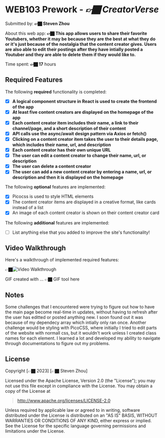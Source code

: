 # WEB103 Prework - *👉🏿 CreatorVerse*

Submitted by: **👉🏿 Steven Zhou**

About this web app: **👉🏿 This app allows users to share their favorite Youtubers, whether it may be because they are the best at what they do or it's just because of the nostalgia that the content creator gives. Users are also able to edit their postings after they have intially posted a Youtuber and they are able to delete them if they would like to.**

Time spent: **👉🏿 17** hours

## Required Features

The following **required** functionality is completed:

<!-- 👉🏿👉🏿👉🏿 Make sure to check off completed functionality below -->
- [X] **A logical component structure in React is used to create the frontend of the app**
- [X] **At least five content creators are displayed on the homepage of the app**
- [X] **Each content creator item includes their name, a link to their channel/page, and a short description of their content**
- [X] **API calls use the async/await design pattern via Axios or fetch()**
- [X] **Clicking on a content creator item takes the user to their details page, which includes their name, url, and description**
- [X] **Each content creator has their own unique URL**
- [X] **The user can edit a content creator to change their name, url, or description**
- [X] **The user can delete a content creator**
- [X] **The user can add a new content creator by entering a name, url, or description and then it is displayed on the homepage**

The following **optional** features are implemented:

- [X] Picocss is used to style HTML elements
- [X] The content creator items are displayed in a creative format, like cards instead of a list
- [X] An image of each content creator is shown on their content creator card

The following **additional** features are implemented:

* [ ] List anything else that you added to improve the site's functionality!

## Video Walkthrough

Here's a walkthrough of implemented required features:

👉🏿<img src='https://i.imgur.com/u8C1UNa.gif' title='Video Walkthrough' width='' alt='Video Walkthrough' />

<!-- Replace this with whatever GIF tool you used! -->
GIF created with ...  👉🏿 GIF tool here
<!-- Recommended tools:
[Kap](https://getkap.co/) for macOS
[ScreenToGif](https://www.screentogif.com/) for Windows
[peek](https://github.com/phw/peek) for Linux. -->

## Notes

Some challenges that I encountered were trying to figure out how to have the main page become real-time in updates, without having to refresh after the user has editted or posted anything new. I soon found out it was because of my dependecy array which intially only ran once. Another challenge would be styling with PicoCSS, where initially I tried to edit parts of the website with normall css, but it wouldn't work unless I created class names for each element. I learned a lot and developed my ability to navigate through documentations to figure out my problems.

## License

Copyright [👉🏿 2023] [👉🏿 Steven Zhou]

Licensed under the Apache License, Version 2.0 (the "License"); you may not use this file except in compliance with the License. You may obtain a copy of the License at

> http://www.apache.org/licenses/LICENSE-2.0

Unless required by applicable law or agreed to in writing, software distributed under the License is distributed on an "AS IS" BASIS, WITHOUT WARRANTIES OR CONDITIONS OF ANY KIND, either express or implied. See the License for the specific language governing permissions and limitations under the License.